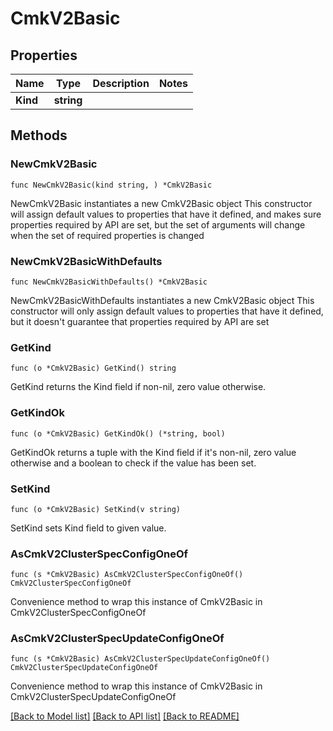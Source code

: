 # CmkV2Basic

## Properties

Name | Type | Description | Notes
------------ | ------------- | ------------- | -------------
**Kind** | **string** |  | 

## Methods

### NewCmkV2Basic

`func NewCmkV2Basic(kind string, ) *CmkV2Basic`

NewCmkV2Basic instantiates a new CmkV2Basic object
This constructor will assign default values to properties that have it defined,
and makes sure properties required by API are set, but the set of arguments
will change when the set of required properties is changed

### NewCmkV2BasicWithDefaults

`func NewCmkV2BasicWithDefaults() *CmkV2Basic`

NewCmkV2BasicWithDefaults instantiates a new CmkV2Basic object
This constructor will only assign default values to properties that have it defined,
but it doesn't guarantee that properties required by API are set

### GetKind

`func (o *CmkV2Basic) GetKind() string`

GetKind returns the Kind field if non-nil, zero value otherwise.

### GetKindOk

`func (o *CmkV2Basic) GetKindOk() (*string, bool)`

GetKindOk returns a tuple with the Kind field if it's non-nil, zero value otherwise
and a boolean to check if the value has been set.

### SetKind

`func (o *CmkV2Basic) SetKind(v string)`

SetKind sets Kind field to given value.



### AsCmkV2ClusterSpecConfigOneOf

`func (s *CmkV2Basic) AsCmkV2ClusterSpecConfigOneOf() CmkV2ClusterSpecConfigOneOf`

Convenience method to wrap this instance of CmkV2Basic in CmkV2ClusterSpecConfigOneOf

### AsCmkV2ClusterSpecUpdateConfigOneOf

`func (s *CmkV2Basic) AsCmkV2ClusterSpecUpdateConfigOneOf() CmkV2ClusterSpecUpdateConfigOneOf`

Convenience method to wrap this instance of CmkV2Basic in CmkV2ClusterSpecUpdateConfigOneOf

[[Back to Model list]](../README.md#documentation-for-models) [[Back to API list]](../README.md#documentation-for-api-endpoints) [[Back to README]](../README.md)


